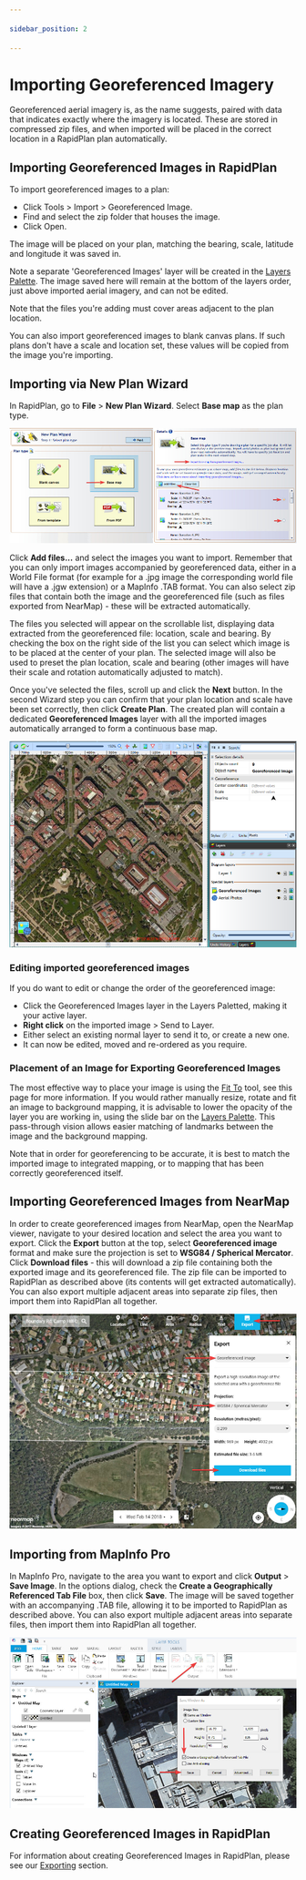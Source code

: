 ```yaml
---

sidebar_position: 2

---
```

# Importing Georeferenced Imagery

Georeferenced aerial imagery is, as the name suggests, paired with data that indicates exactly where the imagery is located. These are stored in compressed zip files, and when imported will be placed in the correct location in a RapidPlan plan automatically.

## Importing Georeferenced Images in RapidPlan

To import georeferenced images to a plan:

- Click Tools > Import > Georeferenced Image.
- Find and select the zip folder that houses the image.
- Click Open.

The image will be placed on your plan, matching the bearing, scale, latitude and longitude it was saved in.

Note a separate 'Georeferenced Images' layer will be created in the [Layers Palette](/docs/rapidplan/using-layers/using-layers.md).
The image saved here will remain at the bottom of the layers order, just above imported aerial imagery, and can not be edited.

Note that the files you're adding must cover areas adjacent to the plan location.

You can also import georeferenced images to blank canvas plans. If such plans don't have a scale and location set, these values will be copied from the image you're importing.

## Importing via New Plan Wizard

In RapidPlan, go to **File** > **New Plan Wizard**. Select **Base map** as the plan type.

![Importing_via_New_Plan_Wizard](./assets/Importing_via_New_Plan_Wizard.jpg)

Click **Add files...** and select the images you want to import. Remember that you can only import images accompanied by georeferenced data, either in a World File format (for example for a .jpg image the corresponding world file will have a .jgw extension) or a MapInfo .TAB format. You can also select zip files that contain both the image and the georeferenced file (such as files exported from NearMap) - these will be extracted automatically.

The files you selected will appear on the scrollable list, displaying data extracted from the georeferenced file: location, scale and bearing. By checking the box on the right side of the list you can select which image is to be placed at the center of your plan. The selected image will also be used to preset the plan location, scale and bearing (other images will have their scale and rotation automatically adjusted to match).

Once you've selected the files, scroll up and click the **Next** button. In the second Wizard step you can confirm that your plan location and scale have been set correctly, then click **Create Plan**. The created plan will contain a dedicated **Georeferenced Images** layer with all the imported images automatically arranged to form a continuous base map.

![Georeferenced_Image](./assets/Georeferenced_Image.png)

### Editing imported georeferenced images

If you do want to edit or change the order of the georeferenced image:

- Click the Georeferenced Images layer in the Layers Paletted, making it your active layer.
- **Right click** on the imported image > Send to Layer.
- Either select an existing normal layer to send it to, or create a new one.
- It can now be edited, moved and re-ordered as you require.

### Placement of an Image for Exporting Georeferenced Images

The most effective way to place your image is using the [Fit To](/docs/rapidplan/integrated-mapping/the-fit-to-tool.md) tool, see this page for more information.
If you would rather manually resize, rotate and fit an image to background mapping, it is advisable to lower the opacity of the layer you are working in, using the slide bar on the [Layers Palette](/docs/rapidplan/using-layers/). This pass-through vision allows easier matching of landmarks between the image and the background mapping.

Note that in order for georeferencing to be accurate, it is best to match the imported image to integrated mapping, or to mapping that has been correctly georeferenced itself.

## Importing Georeferenced Images from NearMap

In order to create georeferenced images from NearMap, open the NearMap viewer, navigate to your desired location and select the area you want to export. Click the **Export** button at the top, select **Georeferenced image** format and make sure the projection is set to **WSG84 / Spherical Mercator**. Click **Download files** - this will download a zip file containing both the exported image and its georeferenced file.
The zip file can be imported to RapidPlan as described above (its contents will get extracted automatically). You can also export multiple adjacent areas into separate zip files, then import them into RapidPlan all together.

![NearMap_export](./assets/NearMap_export.jpg)

## Importing from MapInfo Pro

In MapInfo Pro, navigate to the area you want to export and click **Output** > **Save Image**. In the options dialog, check the **Create a Geographically Referenced Tab File** box, then click **Save**. The image will be saved together with an accompanying .TAB file, allowing it to be imported to RapidPlan as described above. You can also export multiple adjacent areas into separate files, then import them into RapidPlan all together.

![Exporting_from_MapInfo_Pro](./assets/Exporting_from_MapInfo_Pro.jpg)

## Creating Georeferenced Images in RapidPlan

For information about creating Georeferenced Images in RapidPlan, please see our [Exporting](/docs/rapidplan/exporting-plans/printing-plans.md) section.
